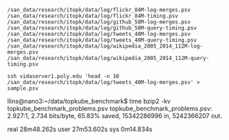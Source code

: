 ```
/san_data/research/itopk/data/log/flickr_84M-log-merges.psv
/san_data/research/itopk/data/log/flickr_84M-timing.psv
/san_data/research/itopk/data/log/github_58M-log-merges.psv
/san_data/research/itopk/data/log/github_58M-query-timing.psv
/san_data/research/itopk/data/log/tweets_40M-log-merges.psv
/san_data/research/itopk/data/log/tweets_40M-query-timing.psv
/san_data/research/itopk/data/log/wikipedia_2005_2014_112M-log-merges.psv
/san_data/research/itopk/data/log/wikipedia_2005_2014_112M-query-timing.psv

ssh vidaserver1.poly.edu 'head -n 10 /san_data/research/itopk/data/log/tweets_40M-log-merges.psv' > sample.psv
```



llins@nano3:~/data/topkube_benchmark$ time bzip2 -kv topkube_benchmark_problems.psv
  topkube_benchmark_problems.psv:  2.927:1,  2.734 bits/byte, 65.83% saved, 15342286996 in, 5242366207 out.

real    28m48.262s
user    27m53.602s
sys     0m14.834s